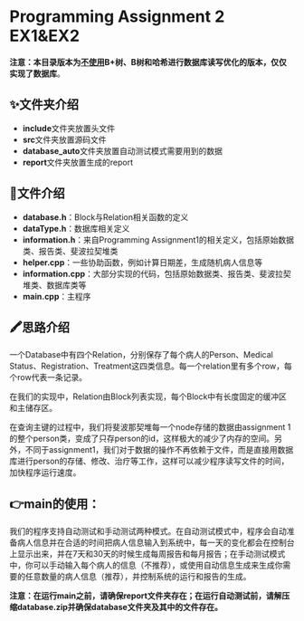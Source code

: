 # Programming Assignment 2 EX1&EX2

**注意：本目录版本为<u>不使用</u>B+树、B树和哈希进行数据库读写优化的版本，仅仅实现了数据库**。

## ✨文件夹介绍

- **include**文件夹放置头文件
- **src**文件夹放置源码文件
- **database_auto**文件夹放置自动测试模式需要用到的数据
- **report**文件夹放置生成的report

## 💎文件介绍

- **database.h**：Block与Relation相关函数的定义
- **dataType.h**：数据库相关定义
- **information.h**：来自Programming Assignment1的相关定义，包括原始数据类、报告类、斐波拉契堆类
- **helper.cpp**：一些协助函数，例如计算日期差，生成随机病人信息等
- **information.cpp**：大部分实现的代码，包括原始数据类、报告类、斐波拉契堆类、数据库类等
- **main.cpp**：主程序

## 🖍思路介绍

一个Database中有四个Relation，分别保存了每个病人的Person、Medical Status、Registration、Treatment这四类信息。每一个relation里有多个row，每个row代表一条记录。

在我们的实现中，Relation由Block列表实现，每个Block中有长度固定的缓冲区和主储存区。

在查询主键的过程中，我们将斐波那契堆每一个node存储的数据由assignment 1的整个person类，变成了只存person的id，这样极大的减少了内存的空间。另外，不同于assignment1，我们对于数据的操作不再依赖于文件，而是直接用数据库进行person的存储、修改、治疗等工作，这样可以减少程序读写文件的时间，加快程序运行速度。

## 👉main的使用：

我们的程序支持自动测试和手动测试两种模式。在自动测试模式中，程序会自动准备病人信息并在合适的时间把病人信息输入到系统中，每一天的变化都会在控制台上显示出来，并在7天和30天的时候生成每周报告和每月报告；在手动测试模式中，你可以手动输入每个病人的信息（不推荐），或使用自动信息生成来生成你需要的任意数量的病人信息（推荐），并控制系统的运行和报告的生成。

**注意：在运行main之前，请确保report文件夹存在；在运行自动测试前，请解压缩database.zip并确保database文件夹及其中的文件存在。**

